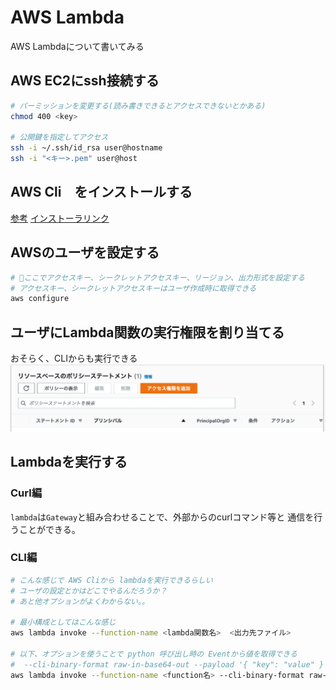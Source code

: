 # AWS Lambda

AWS Lambdaについて書いてみる

## AWS EC2にssh接続する

```sh
# パーミッションを変更する(読み書きできるとアクセスできないとかある)
chmod 400 <key>

# 公開鍵を指定してアクセス
ssh -i ~/.ssh/id_rsa user@hostname
ssh -i "<キー>.pem" user@host
```

## AWS Cli　をインストールする

[参考](https://qiita.com/nanbuwks/items/3b500fa1d55b56ef66dc)
[インストーラリンク](https://aws.amazon.com/jp/cli/)

## AWSのユーザを設定する

```sh
# 🌟ここでアクセスキー、シークレットアクセスキー、リージョン、出力形式を設定する
# アクセスキー、シークレットアクセスキーはユーザ作成時に取得できる
aws configure
```

## ユーザにLambda関数の実行権限を割り当てる

おそらく、CLIからも実行できる
![Lambda権限割り当て画像](img/LambdaResourcePolicy.png)

## Lambdaを実行する

### Curl編

`lambda`は`Gateway`と組み合わせることで、外部からのcurlコマンド等と
通信を行うことができる。

### CLI編

```sh
# こんな感じで AWS Cliから lambdaを実行できるらしい
# ユーザの設定とかはどこでやるんだろうか？
# あと他オプションがよくわからない。。

# 最小構成としてはこんな感じ
aws lambda invoke --function-name <lambda関数名>  <出力先ファイル>

# 以下、オプションを使うことで python 呼び出し時の Eventから値を取得できる
#  --cli-binary-format raw-in-base64-out --payload '{ "key": "value" }'
aws lambda invoke --function-name <function名> --cli-binary-format raw-in-base64-out --payload '{ "key": "value" }' response.json
```
